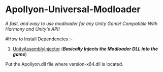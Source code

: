 # Apollyon-Universal-Modloader
*A fast, and easy to use modloader for any Unity Game! Compatible With Harmony and Unity's API!*

#How to Install
Dependencies :-
1. [UnityAssemblyInjector](https://github.com/avail/UnityAssemblyInjector) (***Basically Injects the Modloader DLL into the game***)

Put the Apollyon.dll file where version-x64.dll is located.
